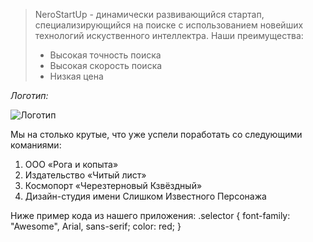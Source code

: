> NeroStartUp - динамически развивающийся стартап, специализирующийся на поиске с использованием новейших технологий искуственного интеллектра. Наши преимущества:
>	* Высокая точность поиска
>	* Высокая скорость поиска
>	* Низкая цена

*Логотип:*

![Логотип](https://camo.githubusercontent.com/79ee96a8b8fa098c44d1ca302006f24d008408a1c22fc13260437214d705a23d/68747470733a2f2f6e65746f6c6f67792d636f64652e6769746875622e696f2f6769742d686f6d65776f726b732f696e74726f64756374696f6e2f6173736574732f6c6f676f2e706e67)

Мы на столько крутые, что уже успели поработать со следующими команиями:

1. ООО «Рога и копыта»
2. Издательство «Читый лист»
3. Космопорт «Черезтерновый Кзвёздный»
4. Дизайн-студия имени Слишком Известного Персонажа

Ниже пример кода из нашего приложения:
	.selector {
	  font-family: "Awesome", Arial, sans-serif;
	  color: red;
	}

